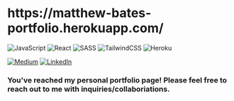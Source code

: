 <h1>https://matthew-bates-portfolio.herokuapp.com/</h1>

![JavaScript](https://img.shields.io/badge/javascript-%23323330.svg?style=for-the-badge&logo=javascript&logoColor=%23F7DF1E)
![React](https://img.shields.io/badge/react-%2320232a.svg?style=for-the-badge&logo=react&logoColor=%2361DAFB)
![SASS](https://img.shields.io/badge/SASS-hotpink.svg?style=for-the-badge&logo=SASS&logoColor=white)
![TailwindCSS](https://img.shields.io/badge/tailwindcss-%2338B2AC.svg?style=for-the-badge&logo=tailwind-css&logoColor=white)
![Heroku](https://img.shields.io/badge/heroku-%23430098.svg?style=for-the-badge&logo=heroku&logoColor=white)

<div dir="auto">
 <a href="https://medium.com/@matthewhcbates" rel="nofollow"><img src="https://camo.githubusercontent.com/950e8ecc2b6a148d19c05aa792debba83b0978fbd99e3116871c1492d989ae34/68747470733a2f2f696d672e736869656c64732e696f2f62616467652f4d656469756d2d3041304130413f7374796c653d706c6173746963266c6f676f3d6d656469756d26636f6c6f72423d303030266c6162656c436f6c6f723d303030" alt="Medium" data-canonical-src="https://img.shields.io/badge/Medium-0A0A0A?style=plastic&amp;logo=medium&amp;colorB=000&amp;labelColor=000" style="max-width: 100%;"></a>
 <a href="https://www.linkedin.com/in/matthew-bates-71b7bb79/" rel="nofollow"><img src="https://camo.githubusercontent.com/69a8b7d4e3be8d85c62e861998f8f6a7a68d255e92577d2aeab1bf91c688e6c7/68747470733a2f2f696d672e736869656c64732e696f2f62616467652f2d4c696e6b6564496e2d626c61636b2e7376673f7374796c653d706c6173746963266c6f676f3d6c696e6b6564696e26636f6c6f72423d306136366332" alt="LinkedIn" data-canonical-src="https://img.shields.io/badge/-LinkedIn-black.svg?style=plastic&amp;logo=linkedin&amp;colorB=0a66c2" style="max-width: 100%;"></a>
</div>
<h3>You've reached my personal portfolio page! Please feel free to reach out to me with inquiries/collaboriations.</h3>
